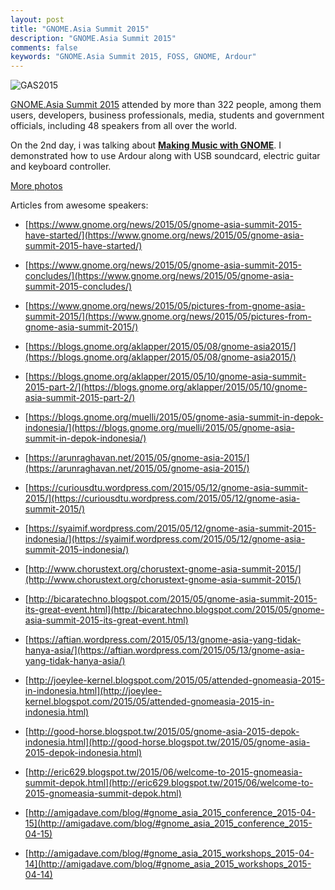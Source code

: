 ```yaml
---
layout: post
title: "GNOME.Asia Summit 2015"
description: "GNOME.Asia Summit 2015"
comments: false
keywords: "GNOME.Asia Summit 2015, FOSS, GNOME, Ardour"
---
```


![GAS2015](http://2015.gnome.asia/media/1stdaysummit.jpg)

[GNOME.Asia Summit 2015](http://2015.gnome.asia/) attended by more than 322 people, among them users, developers, business professionals, media, students and government officials, including 48 speakers from all over the world.

On the 2nd day, i was talking about [**Making Music with GNOME**](http://www.slideshare.net/cho2marsmellow/making-music-with-gnome). I demonstrated how to use Ardour along with USB soundcard, electric guitar and keyboard controller.

[More photos](https://www.flickr.com/groups/gnomeasia2015/)

Articles from awesome speakers:

* [https://www.gnome.org/news/2015/05/gnome-asia-summit-2015-have-started/](https://www.gnome.org/news/2015/05/gnome-asia-summit-2015-have-started/)

* [https://www.gnome.org/news/2015/05/gnome-asia-summit-2015-concludes/](https://www.gnome.org/news/2015/05/gnome-asia-summit-2015-concludes/)

* [https://www.gnome.org/news/2015/05/pictures-from-gnome-asia-summit-2015/](https://www.gnome.org/news/2015/05/pictures-from-gnome-asia-summit-2015/)

* [https://blogs.gnome.org/aklapper/2015/05/08/gnome-asia2015/](https://blogs.gnome.org/aklapper/2015/05/08/gnome-asia2015/)

* [https://blogs.gnome.org/aklapper/2015/05/10/gnome-asia-summit-2015-part-2/](https://blogs.gnome.org/aklapper/2015/05/10/gnome-asia-summit-2015-part-2/)

* [https://blogs.gnome.org/muelli/2015/05/gnome-asia-summit-in-depok-indonesia/](https://blogs.gnome.org/muelli/2015/05/gnome-asia-summit-in-depok-indonesia/)

* [https://arunraghavan.net/2015/05/gnome-asia-2015/](https://arunraghavan.net/2015/05/gnome-asia-2015/)

* [https://curiousdtu.wordpress.com/2015/05/12/gnome-asia-summit-2015/](https://curiousdtu.wordpress.com/2015/05/12/gnome-asia-summit-2015/)

* [https://syaimif.wordpress.com/2015/05/12/gnome-asia-summit-2015-indonesia/](https://syaimif.wordpress.com/2015/05/12/gnome-asia-summit-2015-indonesia/)

* [http://www.chorustext.org/chorustext-gnome-asia-summit-2015/](http://www.chorustext.org/chorustext-gnome-asia-summit-2015/)

* [http://bicaratechno.blogspot.com/2015/05/gnome-asia-summit-2015-its-great-event.html](http://bicaratechno.blogspot.com/2015/05/gnome-asia-summit-2015-its-great-event.html)

* [https://aftian.wordpress.com/2015/05/13/gnome-asia-yang-tidak-hanya-asia/](https://aftian.wordpress.com/2015/05/13/gnome-asia-yang-tidak-hanya-asia/)

* [http://joeylee-kernel.blogspot.com/2015/05/attended-gnomeasia-2015-in-indonesia.html](http://joeylee-kernel.blogspot.com/2015/05/attended-gnomeasia-2015-in-indonesia.html)

* [http://good-horse.blogspot.tw/2015/05/gnome-asia-2015-depok-indonesia.html](http://good-horse.blogspot.tw/2015/05/gnome-asia-2015-depok-indonesia.html)

* [http://eric629.blogspot.tw/2015/06/welcome-to-2015-gnomeasia-summit-depok.html](http://eric629.blogspot.tw/2015/06/welcome-to-2015-gnomeasia-summit-depok.html)

* [http://amigadave.com/blog/#gnome_asia_2015_conference_2015-04-15](http://amigadave.com/blog/#gnome_asia_2015_conference_2015-04-15)

* [http://amigadave.com/blog/#gnome_asia_2015_workshops_2015-04-14](http://amigadave.com/blog/#gnome_asia_2015_workshops_2015-04-14)
